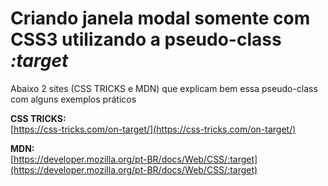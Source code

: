 # Criando janela modal somente com CSS3 utilizando a pseudo-class *:target*

Abaixo 2 sites (CSS TRICKS e MDN) que explicam bem essa pseudo-class com alguns exemplos práticos <br />

**CSS TRICKS:** <br />
[https://css-tricks.com/on-target/](https://css-tricks.com/on-target/)

**MDN:** <br />
[https://developer.mozilla.org/pt-BR/docs/Web/CSS/:target](https://developer.mozilla.org/pt-BR/docs/Web/CSS/:target)



